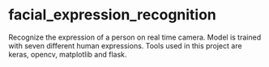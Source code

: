 # facial_expression_recognition
Recognize the expression of a person on real time camera. Model is trained with seven different human expressions. Tools used in this project are keras, opencv, matplotlib and flask.
